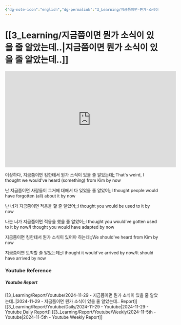```yaml
---
{"dg-note-icon":"english","dg-permalink":"3_Learning/지금쯤이면-뭔가-소식이-있을-줄-알았는데..","created-date":"2024-11-29 11:32:44 pm","date":"2024-11-29","type":"youtube","tags":["youtube","english","flashcards"],"aliases":null,"youtuber":"빨모쌤","channelName":"라이브 아카데미","link":"https://www.youtube.com/watch?v=InE42PjKpow","img":"https://img.youtube.com/vi/InE42PjKpow/0.jpg","dg-publish":true,"permalink":"/3_Learning/지금쯤이면-뭔가-소식이-있을-줄-알았는데../","dgPassFrontmatter":true,"noteIcon":"english"}
---
```


# [[3_Learning/지금쯤이면 뭔가 소식이 있을 줄 알았는데..\|지금쯤이면 뭔가 소식이 있을 줄 알았는데..]]


<div class="container-root"><span></span></div><div><div class="container-root"><iframe width="560" height="315" src="https://www.youtube.com/embed/InE42PjKpow" title="YouTube video player" frameborder="0" allow="accelerometer; autoplay; clipboard-write; encrypted-media; gyroscope; picture-in-picture; web-share" allowfullscreen=""></iframe></div></div>

이상하다, 지금쯤이면 킴한테서 뭔가 소식이 있을 줄 알았는데;;That's weird, I thought we would've heard (something) from Kim by now
<!--SR:!2025-03-06,63,310-->
난 지금쯤이면 사람들이 그거에 대해서 다 잊었을 줄 알았어;;I thought people would have forgotten (all) about it by now
<!--SR:!2024-12-31,16,295-->

난 너가 지금쯤이면 적응을 할 줄 알았어;;I thought you would be used to it by now
<!--SR:!2025-01-07,2,215-->
나는 너가 지금쯤이면 적응을 했을 줄 알았어;;I thought you would've gotten used to it by now/I thought you would have adapted by now
<!--SR:!2025-01-25,16,290-->

지금쯤이면 킴한테서 뭔가 소식이 있어야 하는데;;We should've heard from Kim by now
<!--SR:!2025-02-28,54,310-->
지금쯤이면 도착할 줄 알았는데;;I thought it would've arrived by now/It should have arrived by now
<!--SR:!2025-01-15,6,250-->









### Youtube Reference
##### Youtube Report
[[3_Learning/Report/Youtube/2024-11-29 - 지금쯤이면 뭔가 소식이 있을 줄 알았는데..\|2024-11-29 - 지금쯤이면 뭔가 소식이 있을 줄 알았는데.. Report]]
[[3_Learning/Report/Youtube/Daily/2024-11-29 - Youtube\|2024-11-29 - Youtube Daily Report]]
[[3_Learning/Report/Youtube/Weekly/2024-11-5th - Youtube\|2024-11-5th - Youtube Weekly Report]]


